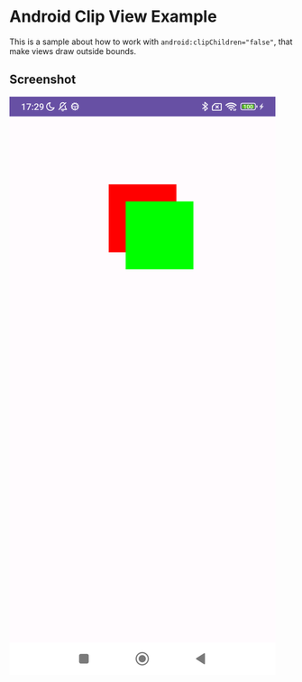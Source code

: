 # Android Clip View Example

This is a sample about how to work with `android:clipChildren="false"`, that make views draw outside bounds.

## Screenshot

![extras/images/ss.png](extras/images/ss.png)